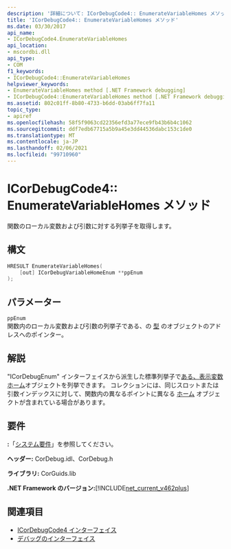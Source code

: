 ```yaml
---
description: '詳細について: ICorDebugCode4:: EnumerateVariableHomes メソッド'
title: 'ICorDebugCode4:: EnumerateVariableHomes メソッド'
ms.date: 03/30/2017
api_name:
- ICorDebugCode4.EnumerateVariableHomes
api_location:
- mscordbi.dll
api_type:
- COM
f1_keywords:
- ICorDebugCode4::EnumerateVariableHomes
helpviewer_keywords:
- EnumerateVariableHomes method [.NET Framework debugging]
- ICorDebugCode4::EnumerateVariableHomes method [.NET Framework debugging]
ms.assetid: 802c01ff-8b80-4733-b6dd-03ab6ff7fa11
topic_type:
- apiref
ms.openlocfilehash: 58f5f9063cd22356efd3a77ece9fb43b6b4c1062
ms.sourcegitcommit: ddf7edb67715a5b9a45e3dd44536dabc153c1de0
ms.translationtype: MT
ms.contentlocale: ja-JP
ms.lasthandoff: 02/06/2021
ms.locfileid: "99710960"
---
```

# <a name="icordebugcode4enumeratevariablehomes-method"></a>ICorDebugCode4:: EnumerateVariableHomes メソッド

関数のローカル変数および引数に対する列挙子を取得します。  
  
## <a name="syntax"></a>構文  
  
```cpp  
HRESULT EnumerateVariableHomes(  
    [out] ICorDebugVariableHomeEnum **ppEnum  
);  
```  
  
## <a name="parameters"></a>パラメーター  

 `ppEnum`  
 関数内のローカル変数および引数の列挙子である、の [型](icordebugvariablehomeenum-interface.md) のオブジェクトのアドレスへのポインター。  
  
## <a name="remarks"></a>解説  

 "ICorDebugEnum" インターフェイスから派生した標準列挙子で[ある、表示変数](icordebugvariablehomeenum-interface.md)[ホーム](icordebugvariablehome-interface.md)オブジェクトを列挙できます。 コレクションには、同じスロットまたは引数インデックスに対して、関数内の異なるポイントに異なる [ホーム](icordebugvariablehome-interface.md) オブジェクトが含まれている場合があります。  
  
## <a name="requirements"></a>要件  

 **:**「[システム要件](../../get-started/system-requirements.md)」を参照してください。  
  
 **ヘッダー:** CorDebug.idl、CorDebug.h  
  
 **ライブラリ:** CorGuids.lib  
  
 **.NET Framework のバージョン:**[!INCLUDE[net_current_v462plus](../../../../includes/net-current-v462plus-md.md)]  
  
## <a name="see-also"></a>関連項目

- [ICorDebugCode4 インターフェイス](icordebugcode4-interface.md)
- [デバッグのインターフェイス](debugging-interfaces.md)
